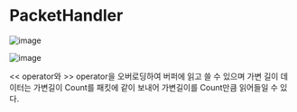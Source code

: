 # PacketHandler

![image](https://user-images.githubusercontent.com/68372094/163393476-44891bdd-c7b1-42a2-8956-b9adf6906af2.png)

![image](https://user-images.githubusercontent.com/68372094/163393517-009eacdb-6a3f-42b5-90a0-b0ce52712f20.png)

<< operator와 >> operator을 오버로딩하여 버퍼에 읽고 쓸 수 있으며 가변 길이 데이터는 가변길이 Count를 패킷에 같이 보내어 가변길이를 Count만큼 읽어들일 수 있다.
